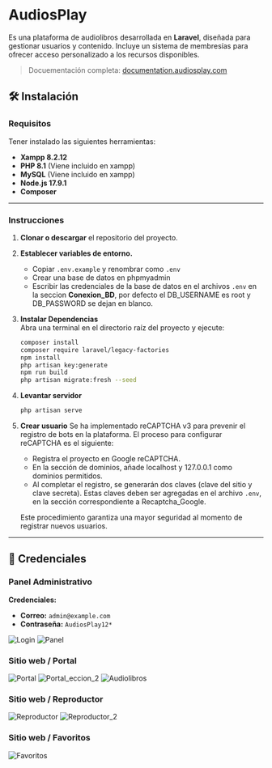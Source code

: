 # AudiosPlay
Es una plataforma de audiolibros desarrollada en **Laravel**, diseñada para gestionar usuarios y contenido. Incluye un sistema de membresías para ofrecer acceso personalizado a los recursos disponibles.


> Docuementación completa: [documentation.audiosplay.com](https://documentation.audiosplay.com)


## 🛠️   Instalación  

### Requisitos 
Tener instalado las siguientes herramientas: 
- **Xampp 8.2.12**
- **PHP 8.1**  (Viene incluido en xampp)  
- **MySQL**  (Viene incluido en xampp) 
- **Node.js 17.9.1**  
- **Composer**  

---

### Instrucciones  
1. **Clonar o descargar** el repositorio del proyecto.  
2. **Establecer variables de entorno.**  
   - Copiar `.env.example` y renombrar como `.env`
   - Crear una base de datos en phpmyadmin
   - Escribir las credenciales de la base de datos en el archivos `.env` en la seccion **Conexion_BD**, por defecto el DB_USERNAME es root y DB_PASSWORD se dejan en blanco.  
3. **Instalar Dependencias**  
   Abra una terminal en el directorio raíz del proyecto y ejecute:  
   ```bash
   composer install
   composer require laravel/legacy-factories
   npm install
   php artisan key:generate
   npm run build
   php artisan migrate:fresh --seed
4. **Levantar servidor**  
   ```bash
   php artisan serve
4. **Crear usuario**
   Se ha implementado reCAPTCHA v3 para prevenir el registro de bots en la plataforma. El proceso para configurar reCAPTCHA es el siguiente:

   - Registra el proyecto en Google reCAPTCHA.
   - En la sección de dominios, añade localhost y 127.0.0.1 como dominios permitidos.
   - Al completar el registro, se generarán dos claves (clave del sitio y clave secreta). Estas claves deben ser agregadas en el archivo `.env`, en la sección correspondiente a Recaptcha_Google.

   Este procedimiento garantiza una mayor seguridad al momento de registrar nuevos usuarios.


---
## 🚀 Credenciales

### Panel Administrativo
**Credenciales:**  
- **Correo:** `admin@example.com`  
- **Contraseña:** `AudiosPlay12*`  

![Login](<https://audiosplay.com/images/screenshot/login.png>)
![Panel](<https://audiosplay.com/images/screenshot/panel.png>)

### Sitio web / Portal
![Portal](<https://audiosplay.com/images/screenshot/portal.png>)
![Portal_eccion_2](<https://audiosplay.com/images/screenshot/portal_seccion_2.png>)
![Audiolibros](<https://audiosplay.com/images/screenshot/audiolibros.png>)

### Sitio web / Reproductor
![Reproductor](<https://audiosplay.com/images/screenshot/audiosplay_detalles.png>)
![Reproductor_2](<https://audiosplay.com/images/screenshot/audiosplay_detalles_2.png>)

### Sitio web / Favoritos
![Favoritos](<https://audiosplay.com/images/screenshot/favoritos.png>)


